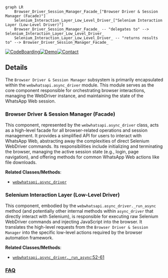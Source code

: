```mermaid
graph LR
    Browser_Driver_Session_Manager_Facade_["Browser Driver & Session Manager (Facade)"]
    Selenium_Interaction_Layer_Low_Level_Driver_["Selenium Interaction Layer (Low-Level Driver)"]
    Browser_Driver_Session_Manager_Facade_ -- "delegates to" --> Selenium_Interaction_Layer_Low_Level_Driver_
    Selenium_Interaction_Layer_Low_Level_Driver_ -- "returns results to" --> Browser_Driver_Session_Manager_Facade_
```

[![CodeBoarding](https://img.shields.io/badge/Generated%20by-CodeBoarding-9cf?style=flat-square)](https://github.com/CodeBoarding/GeneratedOnBoardings)[![Demo](https://img.shields.io/badge/Try%20our-Demo-blue?style=flat-square)](https://www.codeboarding.org/demo)[![Contact](https://img.shields.io/badge/Contact%20us%20-%20contact@codeboarding.org-lightgrey?style=flat-square)](mailto:contact@codeboarding.org)

## Details

The `Browser Driver & Session Manager` subsystem is primarily encapsulated within the `webwhatsapi.async_driver` module. This module serves as the core component responsible for orchestrating browser interactions, managing the WebDriver instance, and maintaining the state of the WhatsApp Web session.

### Browser Driver & Session Manager (Facade)
This component, represented by the `webwhatsapi.async_driver` class, acts as a high-level facade for all browser-related operations and session management. It provides a simplified API for users to interact with WhatsApp Web, abstracting away the complexities of direct Selenium WebDriver commands. Its responsibilities include initializing and terminating the browser, managing the active session state (e.g., login, page navigation), and offering methods for common WhatsApp Web actions like file downloads.


**Related Classes/Methods**:

- <a href="https://github.com/mukulhase/WebWhatsapp-Wrapper/blob/master/webwhatsapi/async_driver.py" target="_blank" rel="noopener noreferrer">`webwhatsapi.async_driver`</a>


### Selenium Interaction Layer (Low-Level Driver)
This component, embodied by the `webwhatsapi.async_driver._run_async` method (and potentially other internal methods within `async_driver` that directly interact with Selenium), is responsible for executing raw Selenium WebDriver commands and injecting JavaScript into the browser. It translates the high-level requests from the `Browser Driver & Session Manager` into the specific low-level actions required by the browser automation framework.


**Related Classes/Methods**:

- <a href="https://github.com/mukulhase/WebWhatsapp-Wrapper/blob/master/webwhatsapi/async_driver.py#L52-L61" target="_blank" rel="noopener noreferrer">`webwhatsapi.async_driver._run_async`:52-61</a>




### [FAQ](https://github.com/CodeBoarding/GeneratedOnBoardings/tree/main?tab=readme-ov-file#faq)